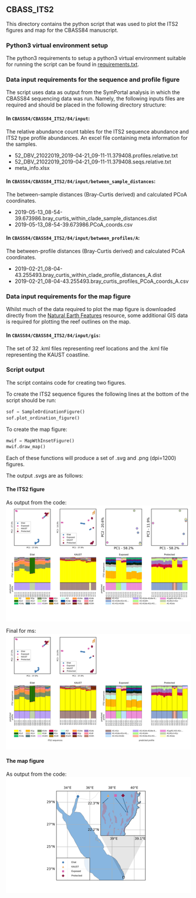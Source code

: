 ## CBASS_ITS2
This directory contains the python script that was used to plot the ITS2 figures and map for the CBASS84 manuscript.

### Python3 virtual environment setup
The python3 requirements to setup a python3 virtual environment suitable for running the script can be found in [requirements.txt](requirements.txt).

### Data input requirements for the sequence and profile figure
The script uses data as output from the SymPortal analysis in which the CBASS84 sequencing data was run.
Namely, the following inputs files are required and should be placed in the following directory structure:
#### In `CBASS84/CBASS84_ITS2/84/input`:
The relative abundance count tables for the ITS2 sequence abundance and ITS2 type profile abundances.
An excel file containing meta information for the samples.
* 52_DBV_21022019_2019-04-21_09-11-11.379408.profiles.relative.txt
* 52_DBV_21022019_2019-04-21_09-11-11.379408.seqs.relative.txt
* meta_info.xlsx

#### In `CBASS84/CBASS84_ITS2/84/input/between_sample_distances`:
The between-sample distances (Bray-Curtis derived) and calculated PCoA coordinates.
* 2019-05-13_08-54-39.673986.bray_curtis_within_clade_sample_distances.dist
* 2019-05-13_08-54-39.673986.PCoA_coords.csv

#### In `CBASS84/CBASS84_ITS2/84/input/between_profiles/A`:
The between-profile distances (Bray-Curtis derived) and calculated PCoA coordinates.
* 2019-02-21_08-04-43.255493.bray_curtis_within_clade_profile_distances_A.dist
* 2019-02-21_08-04-43.255493.bray_curtis_profiles_PCoA_coords_A.csv

### Data input requirements for the map figure
Whilst much of the data required to plot the map figure is downloaded directly from the [Natural Earth Features](https://www.naturalearthdata.com/features/) resource, some additional GIS data is required for plotting the reef outlines on the map.
#### In `CBASS84/CBASS84_ITS2/84/input/gis`:
The set of 32 .kml files representing reef locations and the .kml file representing the KAUST coastline.

### Script output
The script contains code for creating two figures. 

To create the ITS2 sequence figures the following lines at the bottom of the script should be run: 
```python
sof = SampleOrdinationFigure()
sof.plot_ordination_figure()
```
To create the map figure:
```python
mwif = MapWthInsetFigure()
mwif.draw_map()
```
Each of these functions will produce a set of .svg and .png (dpi=1200) figures.

The output .svgs are as follows:
#### The ITS2 figure
As output from the code:
![](svg_figs_for_md_doc/eighty_four_sample_profile_dists_and_seq_info_updated_samplenames.svg)

Final for ms:
![](svg_figs_for_md_doc/eighty_four_sample_profile_dists_and_seq_info_illustrator_updated_samplenames.svg)

#### The map figure
As output from the code:
![](svg_figs_for_md_doc/eighty_four_map.svg)






